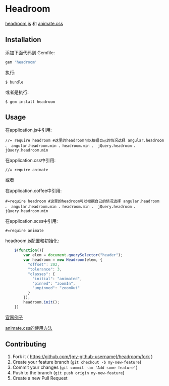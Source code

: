 # Headroom

[headroom.js](http://wicky.nillia.ms/headroom.js/) 和 [animate.css](http://daneden.github.io/animate.css/) 

## Installation

添加下面代码到 Gemfile:

```ruby
gem 'headroom'
```

执行:

    $ bundle

或者是执行:

    $ gem install headroom

## Usage

在application.js中引用:

```
//= require headroom #这里的headroom可以根据自己的情况选择 angular.headroom 、 angular.headroom.min 、headroom.min 、 jQuery.headroom 、jQuery.headroom.min
```

在application.css中引用:

```
//= require animate
```

或者

在application.coffee中引用:

```
#=require headroom #这里的headroom可以根据自己的情况选择 angular.headroom 、 angular.headroom.min 、headroom.min 、 jQuery.headroom 、jQuery.headroom.min
```

在application.scss中引用:

```
#=require animate
```

headroom.js配置和初始化:

```javascript
	$(function(){
		var elem = document.querySelector("header");
		var headroom = new Headroom(elem, {
		  "offset": 202,
		  "tolerance": 3,
		  "classes": {
		    "initial": "animated",
		    "pinned": "zoomIn",
		    "unpinned": "zoomOut"
		  }
		});
		headroom.init();
	})
```
[官网例子](http://wicky.nillia.ms/headroom.js/playroom/) 

[animate.css的使用方法](https://github.com/daneden/animate.css#usage)

## Contributing

1. Fork it ( https://github.com/[my-github-username]/headroom/fork )
2. Create your feature branch (`git checkout -b my-new-feature`)
3. Commit your changes (`git commit -am 'Add some feature'`)
4. Push to the branch (`git push origin my-new-feature`)
5. Create a new Pull Request
